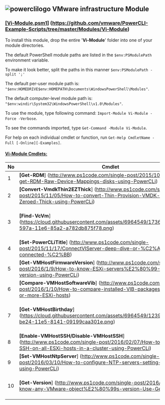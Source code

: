 ## ![powerclilogo](https://cloud.githubusercontent.com/assets/6964549/17082247/44e1392e-517f-11e6-9cbe-9efa0277deaa.png) <b>V</b>Mware <b>i</b>nfrastructure <b>Module</b>

### <ins>[Vi-Module.psm1</ins>] (https://github.com/vmware/PowerCLI-Example-Scripts/tree/master/Modules/Vi-Module)

To install this module, drop the entire '<b>Vi-Module</b>' folder into one of your module directories.

The default PowerShell module paths are listed in the `$env:PSModulePath` environment variable.

To make it look better, split the paths in this manner `$env:PSModulePath -split ';'`

The default per-user module path is: `"$env:HOMEDRIVE$env:HOMEPATH\Documents\WindowsPowerShell\Modules"`.

The default computer-level module path is: `"$env:windir\System32\WindowsPowerShell\v1.0\Modules"`.

To use the module, type following command: `Import-Module Vi-Module -Force -Verbose`.

To see the commands imported, type `Get-Command -Module Vi-Module`.

For help on each individual cmdlet or function, run `Get-Help CmdletName -Full [-Online][-Examples]`.

#### <b><ins>Vi-Module Cmdlets:</ins></b>

|No|Cmdlet|Description|
|----|----|----|
|1|<b>[Get-RDM</b>] (http://www.ps1code.com/single-post/2015/10/16/How-to-get-RDM-Raw-Device-Mappings-disks-using-PowerCLi)|Report all VM with their RDM disks|
|2|<b>[Convert-VmdkThin2EZThick</b>] (http://www.ps1code.com/single-post/2015/11/05/How-to-convert-Thin-Provision-VMDK-disks-to-Eager-Zeroed-Thick-using-PowerCLi)|Inflate thin virtual disks|
|3|<b>[Find-VcVm</b>] (https://cloud.githubusercontent.com/assets/6964549/17361776/d5dff80e-597a-11e6-85a2-a782db875f78.png)|Search VCenter VM throw direct connection to group of ESXi hosts. Thanks to <i>VMGU.ru</i> for the [article] (http://www.vmgu.ru/news/vmware-vcenter-how-to-find-powered-off)|
|4|<b>[Set-PowerCLiTitle</b>] (http://www.ps1code.com/single-post/2015/11/17/ConnectVIServer-deep-dive-or-%C2%ABWhere-am-I-connected-%C2%BB)|Write connected VI servers info to PowerCLi window title bar|
|5|<b>[Get-VMHostFirmwareVersion</b>] (http://www.ps1code.com/single-post/2016/1/9/How-to-know-ESXi-servers%E2%80%99-BIOSFirmware-version-using-PowerCLi)|Get a Firmware version and release date of your ESXi hosts|
|6|<b>[Compare-VMHostSoftwareVib</b>] (http://www.ps1code.com/single-post/2016/1/10/How-to-compare-installed-VIB-packages-between-two-or-more-ESXi-hosts)|Compare installed VIB packages between two or more ESXi hosts|
|7|<b>[Get-VMHostBirthday</b>] (https://cloud.githubusercontent.com/assets/6964549/12399803/c8439dfa-be24-11e5-8141-09199caa301e.png)|Get ESXi hosts' installation date. Thanks to <i>Magnus Andersson</i> for his [idea] (http://vcdx56.com/2016/01/05/find-esxi-installation-date/)|
|8|<b>[Enable-VMHostSSH/Disable-VMHostSSH</b>] (http://www.ps1code.com/single-post/2016/02/07/How-to-enabledisable-SSH-on-all-ESXi-hosts-in-a-cluster-using-PowerCLi)|Enable/Disable SSH on all ESXi hosts in a cluster|
|9|<b>[Set-VMHostNtpServer</b>] (http://www.ps1code.com/single-post/2016/03/10/How-to-configure-NTP-servers-setting-on-ESXi-hosts-using-PowerCLi)|Set `NTP Servers` setting on ESXi hosts|
|10|<b>[Get-Version</b>] (http://www.ps1code.com/single-post/2016/05/25/How-to-know-any-VMware-object%E2%80%99s-version-Use-GetVersion)|Get VMware Virtual Infrastructure objects' version info: `VM`, `ESXi Hosts`, `VDSwitches`, `Datastores`, `VCenters`, `PowerCLi`, `License Keys`|
